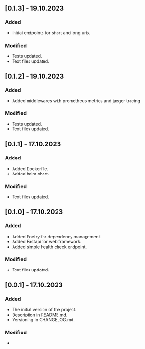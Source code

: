 ## [0.1.3] - 19.10.2023
### Added
- Initial endpoints for short and long urls.
### Modified
- Tests updated.
- Text files updated.

## [0.1.2] - 19.10.2023
### Added
- Added middlewares with prometheus metrics and jaeger tracing
### Modified
- Tests updated.
- Text files updated.

## [0.1.1] - 17.10.2023
### Added
- Added Dockerfile.
- Added helm chart.
### Modified
- Text files updated.

## [0.1.0] - 17.10.2023
### Added
- Added Poetry for dependency management.
- Added Fastapi for web framework.
- Added simple health check endpoint.
### Modified
- Text files updated.


## [0.0.1] - 17.10.2023
### Added
- The initial version of the project.
- Description in README.md.
- Versioning in CHANGELOG.md.
### Modified
-
